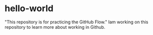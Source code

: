 # hello-world
"This repository is for practicing the GitHub Flow."
Iam working on this repository to learn more about working in Github.
